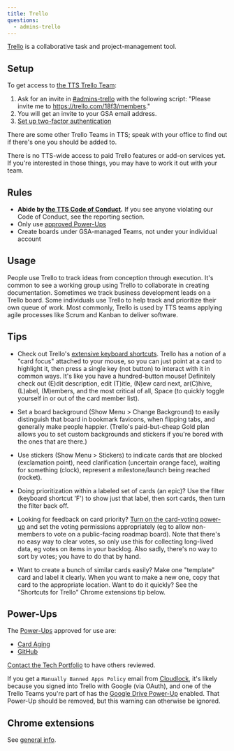 ```yaml
---
title: Trello
questions:
  - admins-trello
---
```


[Trello](https://trello.com/18f3/) is a collaborative task and project-management tool.

## Setup

To get access to [the TTS Trello Team](https://trello.com/18f3/):

1. Ask for an invite in [#admins-trello](https://gsa-tts.slack.com/messages/admins-trello) with the following script: "Please invite me to https://trello.com/18f3/members."
1. You will get an invite to your GSA email address.
1. [Set up two-factor authentication](https://trello.com/2fa)

There are some other Trello Teams in TTS; speak with your office to find out if there's one you should be added to.

There is no TTS-wide access to paid Trello features or add-on services yet. If you're interested in those things, you may have to work it out with your team.

## Rules

- **Abide by [the TTS Code of Conduct]({{site.baseurl}}/code-of-conduct).** If you see anyone violating our Code of Conduct, see the reporting section.
- Only use [approved Power-Ups](#power-ups)
- Create boards under GSA-managed Teams, not under your individual account

## Usage

People use Trello to track ideas from conception through execution. It's common to see a working group using Trello to collaborate in creating documentation. Sometimes we track business development leads on a Trello board. Some individuals use Trello to help track and prioritize their own queue of work. Most commonly, Trello is used by TTS teams applying agile processes like Scrum and Kanban to deliver software.

## Tips

- Check out Trello's [extensive keyboard shortcuts](https://trello.com/shortcuts). Trello has a notion of a "card focus" attached to your mouse, so you can just point at a card to highlight it, then press a single key (not button) to interact with it in common ways. It's like you have a hundred-button mouse! Definitely check out (E)dit description, edit (T)itle, (N)ew card next, ar(C)hive, (L)abel, (M)embers, and the most critical of all, Space (to quickly toggle yourself in or out of the card member list).

- Set a board background (Show Menu > Change Background) to easily distinguish that board in bookmark favicons, when flipping tabs, and generally make people happier. (Trello's paid-but-cheap Gold plan allows you to set custom backgrounds and stickers if you're bored with the ones that are there.)

- Use stickers (Show Menu > Stickers) to indicate cards that are blocked (exclamation point), need clarification (uncertain orange face), waiting for something (clock), represent a milestone/launch being reached (rocket).

- Doing prioritization within a labeled set of cards (an epic)? Use the filter (keyboard shortcut 'F') to show just that label, then sort cards, then turn the filter back off.

- Looking for feedback on card priority? [Turn on the card-voting power-up](https://help.trello.com/article/788-voting-on-cards) and set the voting permissions appropriately (eg to allow non-members to vote on a public-facing roadmap board). Note that there's no easy way to clear votes, so only use this for collecting long-lived data, eg votes on items in your backlog. Also sadly, there's no way to sort by votes; you have to do that by hand.

- Want to create a bunch of similar cards easily? Make one "template" card and label it clearly. When you want to make a new one, copy that card to the appropriate location. Want to do it quickly? See the "Shortcuts for Trello" Chrome extensions tip below.

## Power-Ups

The [Power-Ups](https://trello.com/power-ups) approved for use are:

- [Card Aging](https://trello.com/power-ups/55a5d917446f517774210012/card-aging)
- [GitHub](https://trello.com/power-ups/55a5d916446f517774210004)

[Contact the Tech Portfolio]({{site.baseurl}}/tech-portfolio/#questions) to have others reviewed.

If you get a `Manually Banned Apps Policy` email from [Cloudlock](https://insite.gsa.gov/employee-resources/information-technology/do-it-yourself-self-help/google-g-suite-apps/sharing-securely-in-google/cloudlock), it's likely because you signed into Trello with Google (via OAuth), and one of the Trello Teams you're part of has the [Google Drive Power-Up](https://trello.com/power-ups/55a5d916446f517774210006) enabled. That Power-Up should be removed, but this warning can otherwise be ignored.

## Chrome extensions

See [general info]({{site.baseurl}}/software/#other-lists-and-approval-processes).
